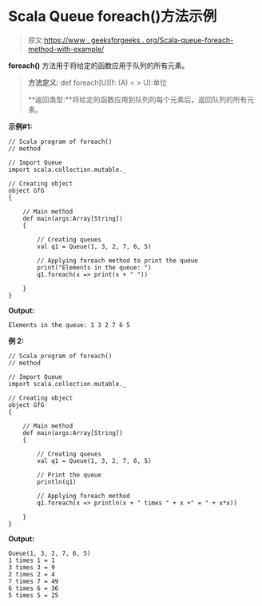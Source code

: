 # Scala Queue foreach()方法示例

> 原文:[https://www . geeksforgeeks . org/Scala-queue-foreach-method-with-example/](https://www.geeksforgeeks.org/scala-queue-foreach-method-with-example/)

**foreach()** 方法用于将给定的函数应用于队列的所有元素。

> **方法定义:** def foreach[U](f: (A) = > U):单位
> 
> **返回类型:**将给定的函数应用到队列的每个元素后，返回队列的所有元素。

**示例#1:**

```
// Scala program of foreach() 
// method 

// Import Queue  
import scala.collection.mutable._

// Creating object 
object GfG 
{ 

    // Main method 
    def main(args:Array[String]) 
    { 

        // Creating queues 
        val q1 = Queue(1, 3, 2, 7, 6, 5) 

        // Applying foreach method to print the queue
        print("Elements in the queue: ")
        q1.foreach(x => print(x + " ")) 

    } 
} 
```

**Output:**

```
Elements in the queue: 1 3 2 7 6 5

```

**例 2:**

```
// Scala program of foreach() 
// method 

// Import Queue  
import scala.collection.mutable._

// Creating object 
object GfG 
{ 

    // Main method 
    def main(args:Array[String]) 
    { 

        // Creating queues 
        val q1 = Queue(1, 3, 2, 7, 6, 5) 

        // Print the queue
        println(q1)

        // Applying foreach method 
        q1.foreach(x => println(x + " times " + x +" = " + x*x)) 

    } 
} 
```

**Output:**

```
Queue(1, 3, 2, 7, 6, 5)
1 times 1 = 1
3 times 3 = 9
2 times 2 = 4
7 times 7 = 49
6 times 6 = 36
5 times 5 = 25

```